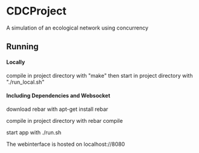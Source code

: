 # CDCProject
A simulation of an ecological network using concurrency

## Running
#### Locally
compile in project directory with "make"
then start in project directory with "./run_local.sh"

#### Including Dependencies and Websocket
download rebar with apt-get install rebar

compile in project directory with rebar compile

start app with ./run.sh

The webinterface is hosted on localhost://8080